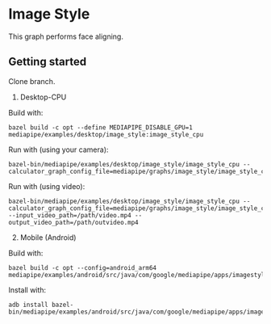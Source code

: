 # Image Style

This graph performs face aligning.

## Getting started

Clone branch.

1. Desktop-CPU

Build with:
```
bazel build -c opt --define MEDIAPIPE_DISABLE_GPU=1 mediapipe/examples/desktop/image_style:image_style_cpu
```
Run with (using your camera):
```
bazel-bin/mediapipe/examples/desktop/image_style/image_style_cpu --calculator_graph_config_file=mediapipe/graphs/image_style/image_style_cpu.pbtxt
```
Run with (using video):
```
bazel-bin/mediapipe/examples/desktop/image_style/image_style_cpu --calculator_graph_config_file=mediapipe/graphs/image_style/image_style_cpu.pbtxt --input_video_path=/path/video.mp4 --output_video_path=/path/outvideo.mp4
```

2. Mobile (Android)

Build with:
```
bazel build -c opt --config=android_arm64 mediapipe/examples/android/src/java/com/google/mediapipe/apps/imagestylegpu:imagestylegpu
```
Install with:
```
adb install bazel-bin/mediapipe/examples/android/src/java/com/google/mediapipe/apps/imagestylegpu/imagestylegpu.apk
```

